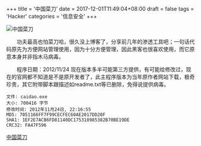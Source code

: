 +++
title = '中国菜刀'
date = 2017-12-01T11:49:04+08:00
draft = false
tags = 'Hacker'
categories = '信息安全'
+++

![中国菜刀](https://cos.hkfx.net/attachment/1512100111_5982b445.jpg)


　　功夫最高也怕菜刀哈，很久没上博客了，分享前几年的渗透工具吧；一句话代码原先为方便网站管理使用，因为十分方便管理，因此黑客也很喜欢使用，而它原意本身并非指木马病毒。

　　程序日期：2012/11/24 现在版本多半可能第三方提供，有可能给修改过，现在的官网都不知道是不是原开发者了，此主程序版本为当年原作者网站下载，极奇珍贵，其它附带脚本跟描述如readme.txt等已删除，免得说提供病毒。

```
文件: caidao.exe  
大小: 700416 字节  
修改时间: 2012年11月24日, 22:16:55  
MD5: 7051166FF7F99CECFEC60AE2017DD20F  
SHA1: 1EF2E7ACB6FD81140DC175318985382B70BE19DE  
CRC32: FA47F596  
```

[中国菜刀](https://cos.hkfx.net/attachment/1540978547_147909d9.rar '后台管理')